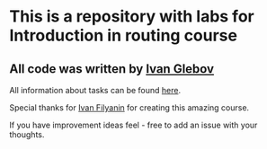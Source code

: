 # This is a repository with labs for Introduction in routing course

## All code was written by [Ivan Glebov](https://github.com/IvanGlebov)

All information about tasks can be found [here](https://itmo-ict-faculty.github.io/introduction-in-routing/education/labs/).

Special thanks for [Ivan Filyanin](https://github.com/adeptvin1) for creating this amazing course.

If you have improvement ideas feel - free to add an issue with your thoughts. 